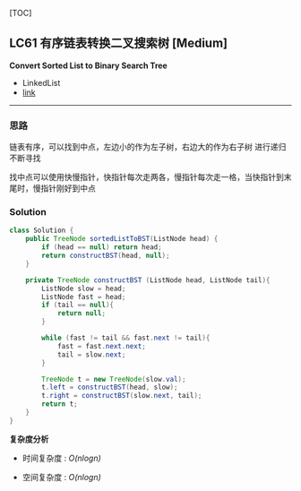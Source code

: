 [TOC]
## LC61 有序链表转换二叉搜索树 [Medium]
**Convert Sorted List to Binary Search Tree**

- LinkedList
- [link](https://leetcode.com/problems/convert-sorted-list-to-binary-search-tree/description/)
---
### 思路
链表有序，可以找到中点，左边小的作为左子树，右边大的作为右子树
进行递归不断寻找

找中点可以使用快慢指针，快指针每次走两各，慢指针每次走一格，当快指针到末尾时，慢指针刚好到中点

### Solution

```java
class Solution {
    public TreeNode sortedListToBST(ListNode head) {
        if (head == null) return head;
        return constructBST(head, null);
    }

    private TreeNode constructBST (ListNode head, ListNode tail){
        ListNode slow = head;
        ListNode fast = head;
        if (tail == null){
            return null;
        }

        while (fast != tail && fast.next != tail){
            fast = fast.next.next;
            tail = slow.next;
        }

        TreeNode t = new TreeNode(slow.val);
        t.left = constructBST(head, slow);
        t.right = constructBST(slow.next, tail);
        return t;
    }
}

```

**复杂度分析**

* 时间复杂度 : *O(nlogn)* 

* 空间复杂度 : *O(nlogn)* 

